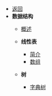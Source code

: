 * [返回](/?id=Welcome)
* **数据结构**
  * [概述](/modules/datastructure/index.md)
  
  * **线性表**
    * [简介](/modules/datastructure/linearlist.md)
    * [数组](/modules/datastructure/array.md)
    
  * **树**
  
    * [字典树](/modules/datastructure/Tire-Tree.md)
  
      

